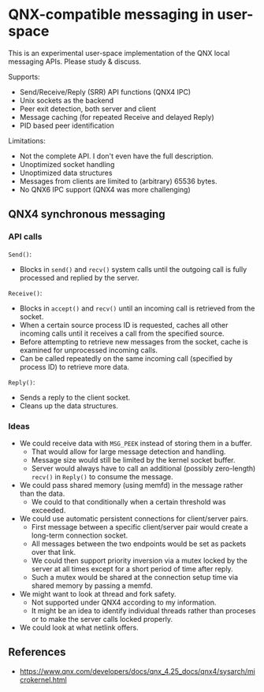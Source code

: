 # QNX-compatible messaging in user-space

This is an experimental user-space implementation of the QNX local
messaging APIs. Please study & discuss.

Supports:

  * Send/Receive/Reply (SRR) API functions (QNX4 IPC)
  * Unix sockets as the backend
  * Peer exit detection, both server and client
  * Message caching (for repeated Receive and delayed Reply)
  * PID based peer identification

Limitations:

  * Not the complete API. I don't even have the full description.
  * Unoptimized socket handling
  * Unoptimized data structures
  * Messages from clients are limited to (arbitrary) 65536 bytes.
  * No QNX6 IPC support (QNX4 was more challenging)

## QNX4 synchronous messaging

### API calls

`Send()`:

  * Blocks in `send()` and `recv()` system calls until the outgoing call is
    fully processed and replied by the server.

`Receive()`:

  * Blocks in `accept()` and `recv()` until an incoming call is retrieved
    from the socket.
  * When a certain source process ID is requested, caches all other
    incoming calls until it receives a call from the specified source.
  * Before attempting to retrieve new messages from the socket, cache is
    examined for unprocessed incoming calls.
  * Can be called repeatedly on the same incoming call (specified by
    process ID) to retrieve more data.

`Reply()`:

  * Sends a reply to the client socket.
  * Cleans up the data structures.

### Ideas

  * We could receive data with `MSG_PEEK` instead of storing
    them in a buffer.
      - That would allow for large message detection and handling.
      - Message size would still be limited by the kernel socket buffer.
      - Server would always have to call an additional (possibly
        zero-length) `recv()` in `Reply()` to consume the message.
  * We could pass shared memory (using memfd) in the message rather than
    the data.
      - We could to that conditionally when a certain threshold was
        exceeded.
  * We could use automatic persistent connections for client/server pairs.
      - First message between a specific client/server pair would create a
        long-term connection socket.
      - All messages between the two endpoints would be set as packets over
        that link.
      - We could then support priority inversion via a mutex locked by the
        server at all times except for a short period of time after reply.
      - Such a mutex would be shared at the connection setup time via
        shared memory by passing a memfd.
  * We might want to look at thread and fork safety.
      - Not supported under QNX4 according to my information.
      - It might be an idea to identify individual threads rather than
        proceses or to make the server calls locked properly.
  * We could look at what netlink offers.


## References

  * https://www.qnx.com/developers/docs/qnx_4.25_docs/qnx4/sysarch/microkernel.html

